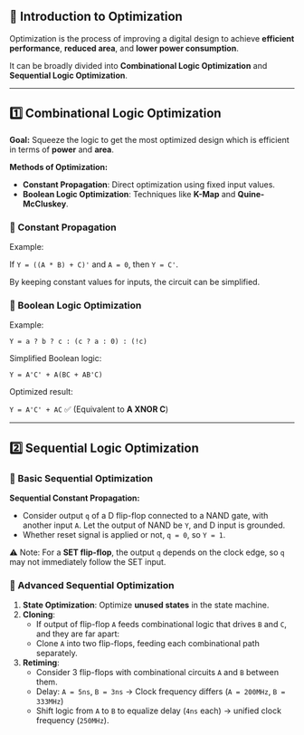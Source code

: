 ## 🧩 Introduction to Optimization

Optimization is the process of improving a digital design to achieve **efficient performance**, **reduced area**, and **lower power consumption**.

It can be broadly divided into **Combinational Logic Optimization** and **Sequential Logic Optimization**.

---

## 1️⃣ Combinational Logic Optimization

**Goal:** Squeeze the logic to get the most optimized design which is efficient in terms of **power** and **area**.

**Methods of Optimization:**

- **Constant Propagation**: Direct optimization using fixed input values.
- **Boolean Logic Optimization**: Techniques like **K-Map** and **Quine-McCluskey**.

### 🔹 Constant Propagation

Example:

If `Y = ((A * B) + C)'` and `A = 0`, then `Y = C'`.

By keeping constant values for inputs, the circuit can be simplified.

### 🔹 Boolean Logic Optimization

Example:

`Y = a ? b ? c : (c ? a : 0) : (!c)`

Simplified Boolean logic:

`Y = A'C' + A(BC + AB'C)`

Optimized result:

`Y = A'C' + AC` ✅ (Equivalent to **A XNOR C**)

---

## 2️⃣ Sequential Logic Optimization

### 🔹 Basic Sequential Optimization

**Sequential Constant Propagation:**

- Consider output `q` of a D flip-flop connected to a NAND gate, with another input `A`. Let the output of NAND be `Y`, and D input is grounded.
- Whether reset signal is applied or not, `q = 0`, so `Y = 1`.

⚠ Note: For a **SET flip-flop**, the output `q` depends on the clock edge, so `q` may not immediately follow the SET input.

### 🔹 Advanced Sequential Optimization

1. **State Optimization**: Optimize **unused states** in the state machine.
2. **Cloning**:
    - If output of flip-flop `A` feeds combinational logic that drives `B` and `C`, and they are far apart:
    - Clone `A` into two flip-flops, feeding each combinational path separately.
3. **Retiming**:
    - Consider 3 flip-flops with combinational circuits `A` and `B` between them.
    - Delay: `A = 5ns`, `B = 3ns` → Clock frequency differs (`A = 200MHz`, `B = 333MHz`)
    - Shift logic from `A` to `B` to equalize delay (`4ns` each) → unified clock frequency (`250MHz`).
